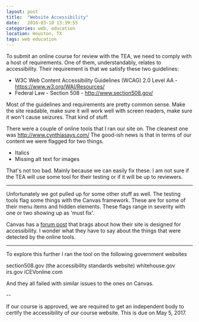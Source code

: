 ```yaml
---
layout: post
title:  "Website Accessibility"
date:   2016-03-10 13:39:55
categories: web, education
location: Houston, TX
tags: web education
---
```


To submit an online course for review with the TEA, we need to comply with a host of requirements.
One of them, understandably, relates to accessibility. Their requirement is that we satisfy these two guidelines:

* W3C Web Content Accessibility Guidelines (WCAG) 2.0 Level AA - https://www.w3.org/WAI/Resources/
* Federal Law - Section 508 - http://www.section508.gov/

Most of the guidelines and requirements are pretty common sense. Make the site readable, make sure it will work well with
screen readers, make sure it won't cause seizures. That kind of stuff.

There were a couple of online tools that I ran our site on.
The cleanest one was http://www.cynthiasays.com/
The good-ish news is that in terms of our content we were flagged for two things.

* Italics
* Missing alt text for images

That's not too bad. Mainly because we can easily fix these.
I am not sure if the TEA will use some tool for their testing or if it will be up to reviewers.


---

Unfortunately we got pulled up for some other stuff as well.
The testing tools flag some things with the Canvas framework.
These are for some of their menu items and hidden elements.
These flags range in severity with one or two showing up as 'must fix'.


Canvas has a [forum post](https://community.canvaslms.com/docs/DOC-2061) that brags about how their site is designed for accessibility.
I wonder what they have to say about the things that were detected by the online tools.

---

To explore this further I ran the tool on the following government websites

section508.gov (the accessibility standards website)
whitehouse.gov
irs.gov
iCEVonline.com

And they all failed with similar issues to the ones on Canvas.

--

If our course is approved, we are required to get an independent body to certify the accessibility of our course website.
This is due on May 5, 2017.
